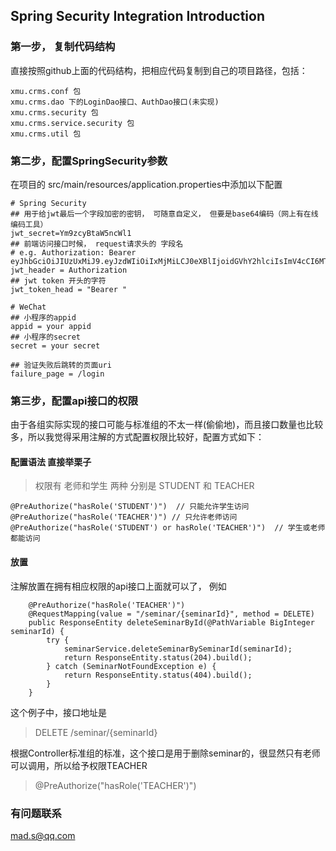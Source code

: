 ## Spring Security Integration Introduction

### 第一步， 复制代码结构

直接按照github上面的代码结构，把相应代码复制到自己的项目路径，包括：

```
xmu.crms.conf 包
xmu.crms.dao 下的LoginDao接口、AuthDao接口(未实现)
xmu.crms.security 包
xmu.crms.service.security 包
xmu.crms.util 包
```

### 第二步，配置SpringSecurity参数

在项目的 src/main/resources/application.properties中添加以下配置

```
# Spring Security
## 用于给jwt最后一个字段加密的密钥， 可随意自定义， 但要是base64编码（网上有在线编码工具）
jwt_secret=Ym9zcyBtaW5ncWl1
## 前端访问接口时候， request请求头的 字段名
# e.g. Authorization: Bearer eyJhbGciOiJIUzUxMiJ9.eyJzdWIiOiIxMjMiLCJ0eXBlIjoidGVhY2hlciIsImV4cCI6MTUxNTA2OTc0MSwiaWF0IjoxNTE0NDY0OTQxfQ.djb2UEouZADUB01gH5oYHJ357RXKnqpFh13Z1IBDBrWS7uEjzpQunjjesf1y51QI3lMnQ8aEfLrH6EK9jxAMuQ
jwt_header = Authorization
## jwt token 开头的字符
jwt_token_head = "Bearer "

# WeChat
## 小程序的appid 
appid = your appid
## 小程序的secret
secret = your secret

## 验证失败后跳转的页面uri
failure_page = /login
```

### 第三步，配置api接口的权限

由于各组实际实现的接口可能与标准组的不太一样(偷偷地)，而且接口数量也比较多，所以我觉得采用注解的方式配置权限比较好，配置方式如下：

#### 配置语法 直接举栗子

> 权限有 老师和学生 两种 分别是 STUDENT 和 TEACHER

```
@PreAuthorize("hasRole('STUDENT')")  // 只能允许学生访问
@PreAuthorize("hasRole('TEACHER')") // 只允许老师访问
@PreAuthorize("hasRole('STUDENT') or hasRole('TEACHER')")  // 学生或老师都能访问
```

#### 放置

注解放置在拥有相应权限的api接口上面就可以了， 例如

```
	@PreAuthorize("hasRole('TEACHER')")
	@RequestMapping(value = "/seminar/{seminarId}", method = DELETE)
	public ResponseEntity deleteSeminarById(@PathVariable BigInteger seminarId) {
		try {
			seminarService.deleteSeminarBySeminarId(seminarId);
			return ResponseEntity.status(204).build();
		} catch (SeminarNotFoundException e) {
			return ResponseEntity.status(404).build();
		}
	}
```

这个例子中，接口地址是

> DELETE /seminar/{seminarId}

根据Controller标准组的标准，这个接口是用于删除seminar的，很显然只有老师可以调用，所以给予权限TEACHER

> @PreAuthorize("hasRole('TEACHER')")



### 有问题联系

mad.s@qq.com